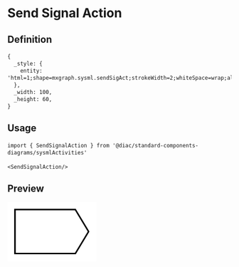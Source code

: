 # Send Signal Action

## Definition

```
{
  _style: { 
    entity: 'html=1;shape=mxgraph.sysml.sendSigAct;strokeWidth=2;whiteSpace=wrap;align=center;',
  },
  _width: 100,
  _height: 60,
}
```

## Usage

```
import { SendSignalAction } from '@diac/standard-components-diagrams/sysmlActivities'

<SendSignalAction/>
```

## Preview

<img src="./send-signal-action.png" width="200"/>
